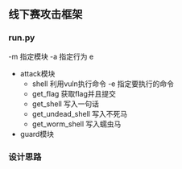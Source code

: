 ## 线下赛攻击框架

### run.py

-m 指定模块
-a 指定行为
e
- attack模块
    - shell 利用vuln执行命令 -e 指定要执行的命令
    - get_flag 获取flag并且提交
    - get_shell 写入一句话
    - get_undead_shell 写入不死马
    - get_worm_shell 写入蠕虫马
- guard模块
    
### 设计思路

